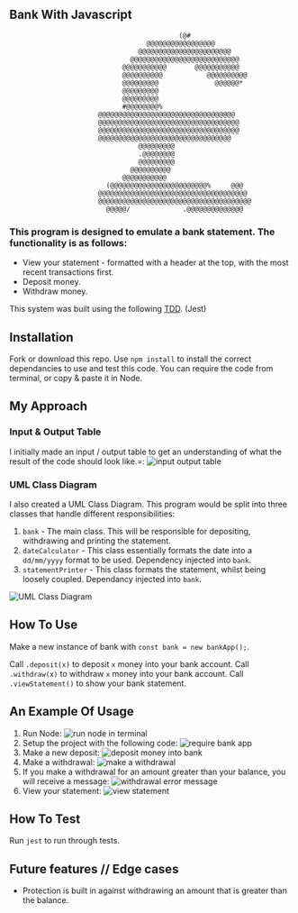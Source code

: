 ## Bank With Javascript
```
                                          (@#                                              
                                  @@@@@@@@@@@@@@@@@                                       
                                @@@@@@@@@@@@@@@@@@@@@@@                                    
                              @@@@@@@@@@@@@@@@@@@@@@@@@@@                                  
                            @@@@@@@@@@@       @@@@@@@@@@@                                 
                            @@@@@@@@@@           @@@@@@@@@@                                
                            @@@@@@@@@              @@@@@@*                                 
                            @@@@@@@@@                                                      
                            @@@@@@@@@                                                     
                            #@@@@@@@@%                                                    
                      @@@@@@@@@@@@@@@@@@@@@@@@@@@@@@@@@@                                   
                      @@@@@@@@@@@@@@@@@@@@@@@@@@@@@@@@@@@                                  
                      @@@@@@@@@@@@@@@@@@@@@@@@@@@@@@@@@@@                                  
                      @@@@@@@@@@@@@@@@@@@@@@@@@@@@@@@@@                                   
                                @@@@@@@@@                                                  
                                .@@@@@@@@                                                  
                                @@@@@@@@@                                                  
                              @@@@@@@@@@                                                   
                            @@@@@@@@@@@                                                    
                        (@@@@@@@@@@@@@@@@@@@@@@@@%     @@@                                 
                      @@@@@@@@@@@@@@@@@@@@@@@@@@@@@@@@@@@@@                                
                      @@@@@@@@@@@@@@@@@@@@@@@@@@@@@@@@@@@@@@                              
                        @@@@@/             .@@@@@@@@@@@@@@ 
```
### This program is designed to emulate a bank statement. The functionality is as follows:

* View your statement - formatted with a header at the top, with the most recent transactions first.
* Deposit money.
* Withdraw money.

This system was built using the following [TDD](https://en.wikipedia.org/wiki/Test-driven_development#:~:text=Test%2Ddriven%20development%20(TDD),software%20against%20all%20test%20cases.). (Jest)

## Installation
Fork or download this repo.
Use `npm install` to install the correct dependancies to use and test this code. You can require the code from terminal, or copy & paste it in Node.

## My Approach

### Input & Output Table
I initially made an input / output table to get an understanding of what the result of the code should look like.=:
![input output table](images/bank-input-output.jpg)

### UML Class Diagram
I also created a UML Class Diagram. This program would be split into three classes that handle different responsibilities:
1. `bank` - The main class. This will be responsible for depositing, withdrawing and printing the statement.
2. `dateCalculator` - This class essentially formats the date into a `dd/mm/yyyy` format to be used. Dependency injected into `bank`.
3. `statementPrinter` - This class formats the statement, whilst being loosely coupled. Dependancy injected into `bank`.

![UML Class Diagram](images/UMLClassDiagram.jpg)

## How To Use
Make a new instance of bank with `const bank = new bankApp();`.

Call `.deposit(x)` to deposit `x` money into your bank account.
Call `.withdraw(x)` to withdraw `x` money into your bank account.
Call `.viewStatement()` to show your bank statement.

## An Example Of Usage
1. Run Node:
![run node in terminal](images/1-run-Node.png)
2. Setup the project with the following code:
![require bank app](images/project-setup.png)
3. Make a new deposit:
![deposit money into bank](images/3-Deposit.png)
4. Make a withdrawal:
![make a withdrawal](images/7-Wtihdraw-after-deposit.png)
5. If you make a withdrawal for an amount greater than your balance, you will receive a message:
![withdrawal error message](images/6-Withdraw-limiter.png)
6. View your statement:
![view statement](images/5-View-statement.png)


## How To Test
Run `jest` to run through tests.

## Future features // Edge cases
* Protection is built in against withdrawing an amount that is greater than the balance.

